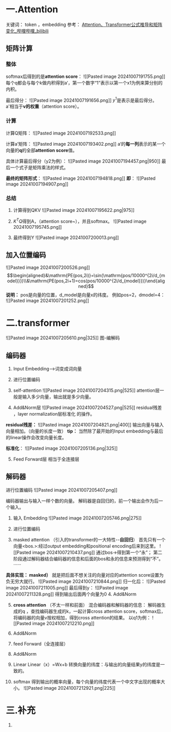 # 一.Attention
关键词： token ，embedding
参考：
[Attention、Transformer公式推导和矩阵变化_哔哩哔哩_bilibili](https://www.bilibili.com/video/BV1q3411U7Hi/?spm_id_from=333.337.search-card.all.click&vd_source=1de3c2786f2973d155248cd390d724b0)
## 矩阵计算
### 整体
softmax后得到的是**attention score**：
![[Pasted image 20241007191755.png]]
每个q都会与每个k做内积得到a‘，第一个数字“1”表示以第一个x1为例来算分别的内积。

最后得分：
![[Pasted image 20241007191656.png]]
$y^{1}$是表示是最后得分。 a'相当于**v的权重**（attention score）。


### 计算
计算Q矩阵：
![[Pasted image 20241007192533.png]]

计算a’矩阵：
![[Pasted image 20241007193402.png]]
a‘的**每一列**表示的某一个向量的**q**的全部**attention score**值。

具体计算最后得分（y2为例）：
![[Pasted image 20241007194457.png|950]]
最后一个式子是矩阵乘法的样式。

**最终的矩阵形式**：
![[Pasted image 20241007194818.png]]
**即**：
![[Pasted image 20241007194907.png]]

### 总结
1. 计算得到QKV
![[Pasted image 20241007195622.png|975]]

2. $K^{T}Q$得到A，（attention score~），并且softmax。
![[Pasted image 20241007195745.png]]

3. 最终得到Y
![[Pasted image 20241007200013.png]]


## 加入位置编码
![[Pasted image 20241007200526.png]]$$\begin{aligned}&\mathrm{PE(pos,2i)}=\sin(\mathrm{pos/10000^{2i/d_{model}}})\\&\mathrm{PE(pos,2i+1)=cos(pos/10000^{2i/d_{model}})}\end{aligned}$$
**说明：**
pos是向量的位置，d_model是向量x的纬度。
例如pos=2，dmodel=4：
![[Pasted image 20241007201252.png]]


# 二.transformer

![[Pasted image 20241007205610.png|325]]
                                             图-编解码
## 编码器
1. Input Embedding-->词变成词向量
2. 进行位置编码
3. self-attention
![[Pasted image 20241007204315.png|525]]
	attention层一般是输入多少向量，输出就是多少向量。

4. Add&Norm层
![[Pasted image 20241007204527.png|525]]
	residual残差     ，layer normalization层标准化      的操作。
	
**residual残差：**
![[Pasted image 20241007204821.png|400]]
输出向量与输入向量相加。（向量的长度一致）
**tip：** 当然除了最开始的Input embedding与最后的linear操作会改变向量长度。

**标准化**：
![[Pasted image 20241007205136.png|325]]

5. Feed Forward层
相当于全连接层

## 解码器
进行位置编码
![[Pasted image 20241007205407.png]]

编码器输出与输入一样个数的向量。
解码器是自回归的，前一个输出会作为后一个输入。

1. 输入  Embedding
![[Pasted image 20241007205746.png|275]]
2. 进行位置编码

3. masked attention    （引入的transformer的一大特性--**自回归**）
      首先只有一个向量<bos.>:经过output embedding和positional encoding后来到这里。
![[Pasted image 20241007210437.png]]
通过bos->得到第一个“永”；
第二阶段通过解码器结合编码器的信息和后面的bos和永的信息来预测得到“不”。  ······

**具体实现： masked）**
就是把后面不想关注的向量对应的attention score设置为负无穷大就行。
![[Pasted image 20241007210844.png]]
归一化后： 
![[Pasted image 20241007211005.png]]
最后得到y：
![[Pasted image 20241007211328.png]]
得到输出后面两个向量为0
4. Add&Norm

5. **cross attention**     （不太一样和前面）
混合编码器和解码器的信息：
解码器生成的q ，查找编码器生成的k，一起计算cross attention   score，softmax后，将编码器的向量v按权相加，得到cross attention的结果。
以q1为例：
![[Pasted image 20241007212210.png]]


5. Add&Norm
6. feed Forward（全连接层）
7. Add&Norm
8. Linear
Linear（x）=Wx+b     转换向量的纬度：与输出的向量结果y的纬度是一致的。

9. softmax  得到输出的概率向量，每个向量的纬度代表一个中文字出现的概率大小。
![[Pasted image 20241007212921.png|225]]


# 三.补充
1. 
